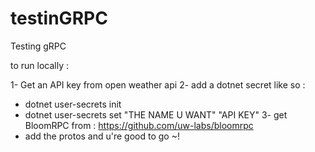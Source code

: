 # testinGRPC
Testing gRPC

to run locally : 

1- Get an API key from open weather api
2- add a dotnet secret like so : 
 - dotnet user-secrets init
 - dotnet user-secrets set "THE NAME U WANT" "API KEY"
3- get BloomRPC from : https://github.com/uw-labs/bloomrpc
 - add the protos and u're good to go ~!
